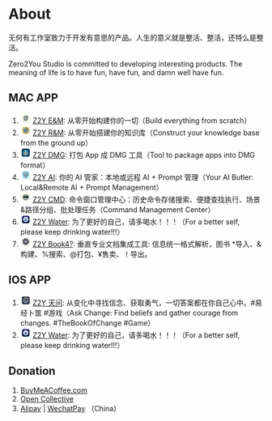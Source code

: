 # About

无何有工作室致力于开发有意思的产品。人生的意义就是整活、整活，还特么是整活。

Zero2You Studio is committed to developing interesting products. The meaning of life is to have fun, have fun, and damn well have fun.

## MAC APP

1. <img src="https://github.com/zero2you4tech/.github/blob/main/profile/apps/Z2Y/icon_128x128.png" style="width:20px;top:-5px;"/> [Z2Y E&M](https://github.com/petterobam/Z2y-Product/releases): 从零开始构建你的一切（Build everything from scratch）
2. <img src="https://github.com/zero2you4tech/.github/blob/main/profile/apps/Z2Y-RM/icon_128x128.png" style="width:20px;"/> [Z2Y R&M](https://apps.apple.com/cn/app/z2y-reader-manager/id6478165076?mt=12): 从零开始搭建你的知识库（Construct your knowledge base from the ground up）
3. <img src="https://github.com/zero2you4tech/.github/blob/main/profile/apps/Z2Y-DMG/icon_128x128.png" style="width:20px;"/> [Z2Y DMG](https://github.com/zero2you4tech/Z2Y-DMG): 打包 App 成 DMG 工具（Tool to package apps into DMG format）
4. <img src="https://github.com/zero2you4tech/.github/blob/main/profile/apps/Z2Y-AI/icon_128x128.png" style="width:20px;"/> [Z2Y AI](): 你的 AI 管家：本地或远程 AI + Prompt 管理（Your AI Butler: Local&Remote AI + Prompt Management）
5. <img src="https://github.com/zero2you4tech/.github/blob/main/profile/apps/Z2Y-CMD/icon_128x128.png" style="width:20px;"/> [Z2Y CMD](): 命令窗口管理中心：历史命令存储搜索、便捷查找执行、场景&路径分组、批处理任务（Command Management Center）
6. <img src="https://github.com/zero2you4tech/.github/blob/main/profile/apps/Z2Y-Water/icon_128x128.png" style="width:20px;"/> [Z2Y Water](https://apps.apple.com/cn/app/z2y-%E8%AF%B7%E5%96%9D%E6%B0%B4/id6479874840?mt=12): 为了更好的自己，请多喝水！！！（For a better self, please keep drinking water!!!）
7. <img src="https://github.com/zero2you4tech/.github/blob/main/profile/apps/Z2Y-Book/icon_128x128.png" style="width:20px;"/> [Z2Y Book4?](): 垂直专业文档集成工具: 信息统一格式解析，图书 *导入、&构建、%搜索、@打包、¥售卖、！导出。

</div>

## IOS APP

1. <img src="https://github.com/zero2you4tech/.github/blob/main/profile/apps/Z2Y-AC/icon_128x128.png" style="width:20px;"/> [Z2Y 天问](): 从变化中寻找信念、获取勇气，一切答案都在你自己心中。#易经卜筮 #游戏（Ask Change: Find beliefs and gather courage from changes. #TheBookOfChange #Game）
2. <img src="https://github.com/zero2you4tech/.github/blob/main/profile/apps/Z2Y-Water/icon_128x128.png" style="width:20px;"/> [Z2Y Water](): 为了更好的自己，请多喝水！！！（For a better self, please keep drinking water!!!）

## Donation

1. [BuyMeACoffee.com](https://www.buymeacoffee.com/petterobam)
2. [Open Collective](https://opencollective.com/zero2you4tech#category-ABOUT)
3. [Alipay](https://github.com/zero2you4tech/.github/blob/main/profile/pays/Alipay.jpg) | [WechatPay](https://github.com/zero2you4tech/.github/blob/main/profile/pays/WechatPay.jpg) （China）
